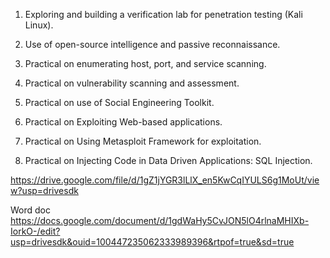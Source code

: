 1. Exploring and building a verification lab for penetration testing (Kali Linux). 

2. Use of open-source intelligence and passive reconnaissance.

 3. Practical on enumerating host, port, and service scanning. 

4. Practical on vulnerability scanning and assessment. 

5. Practical on use of Social Engineering Toolkit. 

6. Practical on Exploiting Web-based applications. 

7. Practical on Using Metasploit Framework for exploitation. 
 

8. Practical on Injecting Code in Data Driven Applications: SQL Injection.


https://drive.google.com/file/d/1gZ1jYGR3lLlX_en5KwCqIYULS6g1MoUt/view?usp=drivesdk


Word doc 
https://docs.google.com/document/d/1gdWaHy5CvJON5lO4rlnaMHIXb-IorkO-/edit?usp=drivesdk&ouid=100447235062333989396&rtpof=true&sd=true
